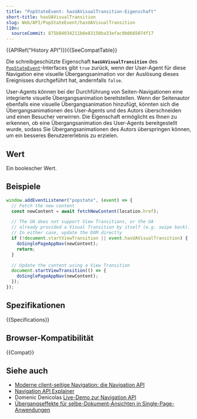 ```yaml
---
title: "PopStateEvent: hasUAVisualTransition-Eigenschaft"
short-title: hasUAVisualTransition
slug: Web/API/PopStateEvent/hasUAVisualTransition
l10n:
  sourceCommit: 875b84034211b6e83150ba33efac9b0665074f17
---
```


{{APIRef("History API")}}{{SeeCompatTable}}

Die schreibgeschützte Eigenschaft **`hasUAVisualTransition`** des [`PopStateEvent`](/de/docs/Web/API/PopStateEvent)-Interfaces gibt `true` zurück, wenn der User-Agent für diese Navigation eine visuelle Übergangsanimation vor der Auslösung dieses Ereignisses durchgeführt hat, andernfalls `false`.

User-Agents können bei der Durchführung von Seiten-Navigationen eine integrierte visuelle Übergangsanimation bereitstellen. Wenn der Seitenautor ebenfalls eine visuelle Übergangsanimation hinzufügt, könnten sich die Übergangsanimationen des User-Agents und des Autors überschneiden und einen Besucher verwirren. Die Eigenschaft ermöglicht es Ihnen zu erkennen, ob eine Übergangsanimation des User-Agents bereitgestellt wurde, sodass Sie Übergangsanimationen des Autors überspringen können, um ein besseres Benutzererlebnis zu erzielen.

## Wert

Ein boolescher Wert.

## Beispiele

```js
window.addEventListener("popstate", (event) => {
  // Fetch the new content
  const newContent = await fetchNewContent(location.href);

  // The UA does not support View Transitions, or the UA
  // already provided a Visual Transition by itself (e.g. swipe back).
  // In either case, update the DOM directly
  if (!document.startViewTransition || event.hasUAVisualTransition) {
    doSinglePageAppNav(newContent);
    return;
  }

  // Update the content using a View Transition
  document.startViewTransition(() => {
    doSinglePageAppNav(newContent);
  });
});
```

## Spezifikationen

{{Specifications}}

## Browser-Kompatibilität

{{Compat}}

## Siehe auch

- [Moderne client-seitige Navigation: die Navigation API](https://developer.chrome.com/docs/web-platform/navigation-api/)
- [Navigation API Explainer](https://github.com/WICG/navigation-api/blob/main/README.md)
- Domenic Denicolas [Live-Demo zur Navigation API](https://gigantic-honored-octagon.glitch.me/)
- [Übergangseffekte für selbe-Dokument-Ansichten in Single-Page-Anwendungen](https://developer.chrome.com/docs/web-platform/view-transitions/same-document)
